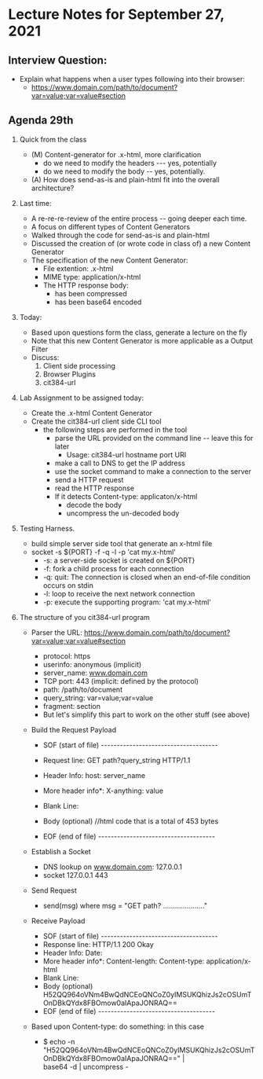 # Lecture Notes for September 27, 2021

## Interview Question:
  * Explain what happens when a user types following into their browser:
    - https://www.domain.com/path/to/document?var=value;var=value#section


## Agenda 29th
  1. Quick from the class
     - (M) Content-generator for .x-html, more clarification
       - do we need to modify the headers --- yes, potentially
       - do we need to modify the body -- yes, potentially.
     - (A) How does send-as-is and plain-html fit into the overall architecture?



  1. Last time:
     - A re-re-re-review of the entire process -- going deeper each time.
     - A focus on different types of Content Generators
     - Walked through the code for send-as-is and plain-html
     - Discussed the creation of (or wrote code in class of) a new Content Generator
     - The specification of the new Content Generator:
       - File extention: .x-html
       - MIME type: application/x-html
       - The HTTP response body:
         - has been compressed
         - has been base64 encoded

  1. Today:
     - Based upon questions form the class, generate a lecture on the fly
     - Note that this new Content Generator is more applicable as a Output Filter
     - Discuss:
       1. Client side processing
       1. Browser Plugins
       1. cit384-url

  1. Lab Assignment to be assigned today:
     - Create the .x-html Content Generator
     - Create the cit384-url client side CLI tool
       - the following steps are performed in the tool
         * parse the URL provided on the command line -- leave this for later
           - Usage: cit384-url  hostname port URI
         * make a call to DNS to get the IP address 
         * use the socket command to make a connection to the server
         * send a HTTP request
         * read the HTTP response
         * If it detects Content-type: applicaton/x-html
             - decode the body
             - uncompress the un-decoded body

  1. Testing Harness.
     - build simple server side tool that generate an x-html file 
     - socket -s ${PORT} -f -q -l -p 'cat my.x-html'
       -   -s: a server-side socket is created on ${PORT}
       -   -f: fork a child process for each connection
       -   -q: quit: The connection is closed when an end-of-file condition occurs on stdin
       -   -l: loop to receive the next network connection
       -   -p: execute the supporting program: 'cat my.x-html'


  1. The structure of you cit384-url program
     - Parser the URL: https://www.domain.com/path/to/document?var=value;var=value#section
       * protocol: https
       * userinfo: anonymous (implicit)
       * server_name: www.domain.com
       * TCP port: 443 (implicit: defined by the protocol)
       * path: /path/to/document
       * query_string: var=value;var=value  
       * fragment: section
       * But let's simplify this part to work on the other stuff (see above)

     - Build the Request Payload
       - SOF (start of file)   -------------------------------------
       - Request line:         GET path?query_string HTTP/1.1
       - Header Info:          host: server_name
       - More header info\*:   X-anything:  value
                               
       - Blank Line:
       - Body (optional)       //html code that is a total of 453 bytes
       - EOF (end of file)     -------------------------------------

     - Establish a Socket 
       - DNS lookup on www.domain.com: 127.0.0.1
       - socket 127.0.0.1 443

     - Send Request
       - send(msg)  where msg = "GET path? ....................."

     - Receive Payload
       - SOF (start of file)   -------------------------------------
       - Response line:        HTTP/1.1 200 Okay
       - Header Info:          Date:
       - More header info\*:   Content-length:
                               Content-type: application/x-html
       - Blank Line:
       - Body (optional)       H52QQ964oVNm4BwQdNCEoQNCoZ0yIMSUKQhizJs2cOSUmTOnDBkQYdx8FBOmow0aIApaJONRAQ==
       - EOF (end of file)     -------------------------------------

     
      - Based upon Content-type: do something: in this case
        - $ echo -n "H52QQ964oVNm4BwQdNCEoQNCoZ0yIMSUKQhizJs2cOSUmTOnDBkQYdx8FBOmow0aIApaJONRAQ==" | \
          base64 -d  | uncompress -


